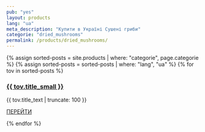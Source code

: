 ```yaml
---
pub: "yes"
layout: products
lang: "ua"
meta_description: "Купити в Україні Сушені гриби"
categorie: "dried_mushrooms"
permalink: /products/dried_mushrooms/
---
```


{% assign sorted-posts = site.products | where: "categorie", page.categorie %}
{% assign sorted-posts = sorted-posts | where: "lang", "ua" %}
{% for tov in sorted-posts %}
<div class="col-md-4 text-center">
<div class="menu-wrap">
    <a href="{{ tov.url }}" class="menu-img
    img mb-4" style="background-image: url(/assets/images/products/{{ tov.categorie }}/sm_{{ tov.title }}.jpg);"></a>
    <div class="text">
    <h3><a href="{{ tov.url }}">{{ tov.title_small }}</a></h3>
    <p>{{ tov.title_text | truncate: 100 }}</p>
    <p><a href="{{ tov.url }}" class="btn btn-white btn-outline-white">ПЕРЕЙТИ</a></p>
    </div>
</div>
</div>
{% endfor %}